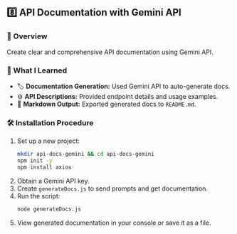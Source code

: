 ## 8️⃣ **API Documentation with Gemini API**

### 📝 Overview  
Create clear and comprehensive API documentation using Gemini API.

### 🚀 What I Learned  
- 🏷️ **Documentation Generation:** Used Gemini API to auto-generate docs.
- ⚙️ **API Descriptions:** Provided endpoint details and usage examples.
- 🧩 **Markdown Output:** Exported generated docs to `README.md`.

### 🛠️ Installation Procedure
1. Set up a new project:
   ```bash
   mkdir api-docs-gemini && cd api-docs-gemini
   npm init -y
   npm install axios
   ```
2. Obtain a Gemini API key.
3. Create `generateDocs.js` to send prompts and get documentation.
4. Run the script:
   ```bash
   node generateDocs.js
   ```
5. View generated documentation in your console or save it as a file.

